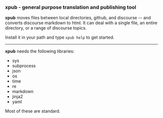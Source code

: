 ### xpub - general purpose translation and publishing tool

**xpub** moves files between local directories, github, and discourse -- and converts discourse markdown to html.  It can deal with a single file, an entire directory, or a range of discourse topics.

Install it in your path and type `xpub help` to get started.

-----

**xpub** needs the following libraries:

 - sys
 - subprocess
 - json
 - os
 - time
 - re
 - markdown
 - jinja2
 - yaml

Most of these are standard.
